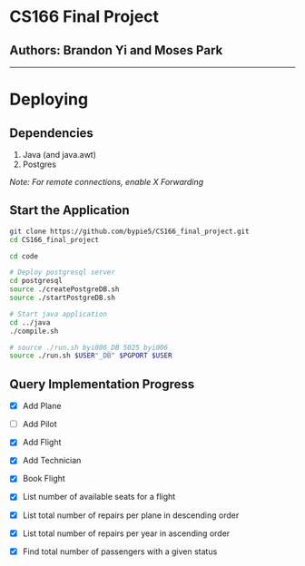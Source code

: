 # CS166 Final Project

## Authors: Brandon Yi and Moses Park

---

# Deploying

## Dependencies

1. Java (and java.awt)
2. Postgres

*Note: For remote connections, enable X Forwarding*

## Start the Application

```bash
git clone https://github.com/bypie5/CS166_final_project.git
cd CS166_final_project

cd code

# Deploy postgresql server
cd postgresql
source ./createPostgreDB.sh
source ./startPostgreDB.sh

# Start java application
cd ../java
./compile.sh

# source ./run.sh byi006_DB 5025 byi006
source ./run.sh $USER"_DB" $PGPORT $USER
```

## Query Implementation Progress

- [x] Add Plane

- [ ] Add Pilot

- [x] Add Flight

- [x] Add Technician

- [x] Book Flight

- [x] List number of available seats for a flight

- [x] List total number of repairs per plane in descending order

- [x] List total number of repairs per year in ascending order 

- [x] Find total number of passengers with a given status

